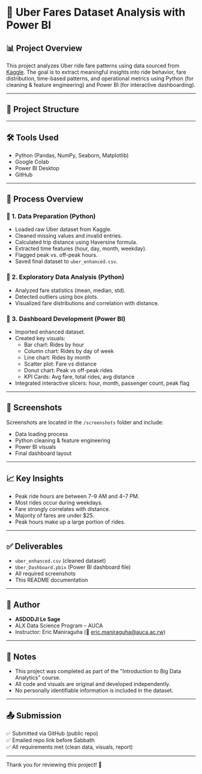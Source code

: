 # 🚕 Uber Fares Dataset Analysis with Power BI

## 📊 Project Overview

This project analyzes Uber ride fare patterns using data sourced from [Kaggle](https://www.kaggle.com/datasets/yasserh/uber-fares-dataset). The goal is to extract meaningful insights into ride behavior, fare distribution, time-based patterns, and operational metrics using Python (for cleaning & feature engineering) and Power BI (for interactive dashboarding).

---

## 📁 Project Structure


---

## 🛠️ Tools Used

- Python (Pandas, NumPy, Seaborn, Matplotlib)
- Google Colab
- Power BI Desktop
- GitHub

---

## 📌 Process Overview

### 🔹 1. Data Preparation (Python)
- Loaded raw Uber dataset from Kaggle.
- Cleaned missing values and invalid entries.
- Calculated trip distance using Haversine formula.
- Extracted time features (hour, day, month, weekday).
- Flagged peak vs. off-peak hours.
- Saved final dataset to `uber_enhanced.csv`.

### 🔹 2. Exploratory Data Analysis (Python)
- Analyzed fare statistics (mean, median, std).
- Detected outliers using box plots.
- Visualized fare distributions and correlation with distance.

### 🔹 3. Dashboard Development (Power BI)
- Imported enhanced dataset.
- Created key visuals:
  - Bar chart: Rides by hour
  - Column chart: Rides by day of week
  - Line chart: Rides by month
  - Scatter plot: Fare vs distance
  - Donut chart: Peak vs off-peak rides
  - KPI Cards: Avg fare, total rides, avg distance
- Integrated interactive slicers: hour, month, passenger count, peak flag

---

## 📸 Screenshots

Screenshots are located in the `/screenshots` folder and include:
- Data loading process
- Python cleaning & feature engineering
- Power BI visuals
- Final dashboard layout

---

## 📈 Key Insights

- Peak ride hours are between 7–9 AM and 4–7 PM.
- Most rides occur during weekdays.
- Fare strongly correlates with distance.
- Majority of fares are under $25.
- Peak hours make up a large portion of rides.

---

## ✅ Deliverables

- `uber_enhanced.csv` (cleaned dataset)
- `Uber_Dashboard.pbix` (Power BI dashboard file)
- All required screenshots
- This README documentation

---

## 🧠 Author

- **ASDODJI Le Sage**
- ALX Data Science Program – AUCA
- Instructor: Eric Maniraguha (📧 eric.maniraguha@auca.ac.rw)

---

## 📌 Notes

- This project was completed as part of the "Introduction to Big Data Analytics" course.
- All code and visuals are original and developed independently.
- No personally identifiable information is included in the dataset.

---

## 📤 Submission

✅ Submitted via GitHub (public repo)  
✅ Emailed repo link before Sabbath  
✅ All requirements met (clean data, visuals, report)

---

Thank you for reviewing this project! 🙏

